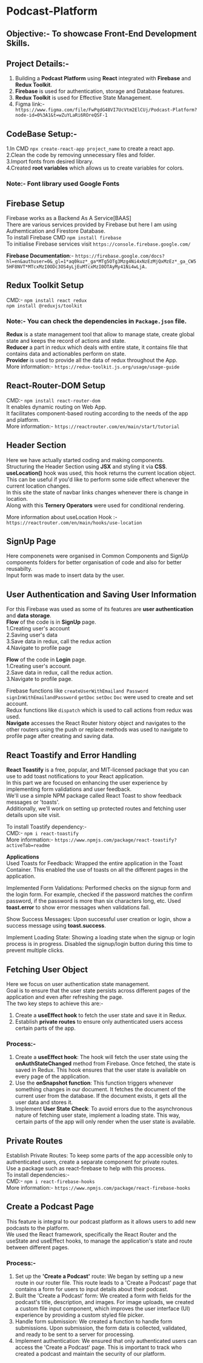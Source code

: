 # Podcast-Platform

## Objective:- To showcase Front-End Development Skills.

## Project Details:-
1. Building a **Podcast Platform** using **React** integrated with **Firebase** and **Redux Toolkit**.
2. __Firebase__ is used for authentication, storage and Database features.
3. __Redux Toolkit__ is used for Effective State Management.
4. Figma link:- ``` https://www.figma.com/file/FwPqdG48VI7UcVtm2ElCUj/Podcast-Platform?node-id=0%3A1&t=wZuYLaRi6ROreQSF-1```


## CodeBase Setup:-
1.In CMD ```npx create-react-app project_name``` to create a react app.\
2.Clean the code by removing unnecessary files and folder.\
3.Import fonts from desired library.\
4.Created __root variables__  which allows us to create variables for colors.

### Note:- __Font library__ used **Google Fonts**

## Firebase Setup
Firebase works as a Backend As A Service[BAAS]\
There are various services provided by Firebase but here I am using Authemtication and Firestore Database.\
To install Firebase CMD ```npm install firebase```\
To initialise Firebase services visit  ```https://console.firebase.google.com/```

__Firebase Documentation__:- ```https://firebase.google.com/docs?hl=en&authuser=0&_gl=1*aq0kuz*_ga*MTg5OTg3Mzg4Ni4xNzEzMjQxMzEz*_ga_CW55HF8NVT*MTcxMzI0ODc3OS4yLjEuMTcxMzI0OTAyMy41Ni4wLjA.```

## Redux Toolkit Setup
CMD:- ```npm install react redux```\
      ```npm install @reduxjs/toolkit```

### Note:- You can check the dependencies in ```Package.json``` file.

__Redux__ is a state management tool that allow to manage state, create global state and keeps the record of actions and state.\
__Reducer__ a part in redux which deals with entire state, it contains file that contains data and actionables perform on state.\
__Provider__ is used to provide all the data of redux throughout the App.\
More information:- ```https://redux-toolkit.js.org/usage/usage-guide```


## React-Router-DOM Setup
CMD:- ```npm install react-router-dom```\
It enables dynamic routing on Web App.\
It facilitates component-based routing according to the needs of the app and platform.\
More information:- ```https://reactrouter.com/en/main/start/tutorial```


## Header Section
Here we have actually started coding and making components.\
Structuring the Header Section using __JSX__ and styling it via __CSS__.\
__useLocation()__ hook was used, this hook returns the current location object.\
This can be useful if you'd like to perform some side effect whenever the current location changes.\
In this site the state of navbar links changes whenever there is change in location.\
Along with this __Ternery Operators__ were used for conditional rendering.

More information about useLocation Hook :- ```https://reactrouter.com/en/main/hooks/use-location```

## SignUp Page
Here componenets were organised in Common Components and SignUp components folders for better organisation of code and also for better reusabilty.\
Input form was made to insert data by the user.

## User Authentication and Saving User Information
For this Firebase was used as some of its features are __user authentication__ and __data storage__.\
__Flow__ of the code is in __SignUp__ page.\
1.Creating user's account\
2.Saving user's data\
3.Save data in redux, call the redux action\
4.Navigate to profile page

__Flow__ of the code in __Login__ page.\
1.Creating user's account.\
2.Save data in redux, call the redux action.\
3.Navigate to profile page.

Firebase functions like ```createUserWithEmailand Password```  ```signInWithEmailandPassword``` ```getDoc``` ```setDoc``` ```Doc``` were used to create and set account.\
Redux functions like ```dispatch``` which is used to call actions from redux was used.\
__Navigate__ accesses the React Router history object and navigates to the other routers using the push or replace methods was used to navigate to profile page after creating and saving data.

## React Toastify and Error Handling
__React Toastify__ is a free, popular, and MIT-licensed package that you can use to add toast notifications to your React application.\
In this part we are focused on enhancing the user experience by implementing form validations and user feedback.\
We'll use a simple NPM package called React Toast to show feedback messages or 'toasts'.\
Additionally, we'll work on setting up protected routes and fetching user details upon site visit.

To install Toastify dependency:-\
CMD:- ```npm i react-toastify```\
More information:- ```https://www.npmjs.com/package/react-toastify?activeTab=readme```

__Applications__\
Used Toasts for Feedback: Wrapped the entire application in the Toast Container. This enabled the use of toasts on all the different pages in the application.

Implemented Form Validations: Performed checks on the signup form and the login form. For example, checked if the password matches the confirm password, if the password is more than six characters long, etc. Used __toast.error__ to show error messages when validations fail.

Show Success Messages: Upon successful user creation or login, show a success message using __toast.success__.

Implement Loading State: Showing a loading state when the signup or login process is in progress. Disabled the signup/login button during this time to prevent multiple clicks.


## Fetching User Object
Here we focus on user authentication state management.\
Goal is to ensure that the user state persists across different pages of the application and even after refreshing the page.\
The two key steps to achieve this are:-
1. Create a __useEffect hook__ to fetch the user state and save it in Redux.
2. Establish __private routes__ to ensure only authenticated users access certain parts of the app.

   
### Process:-
1. Create a __useEffect hook__: The hook will fetch the user state using the __onAuthStateChanged__  method from Firebase. Once fetched, the state is saved in Redux. This hook ensures that the user state is available on every page of the application.
2. Use the __onSnapshot function__: This function triggers whenever something changes in our document. It fetches the document of the current user from the database. If the document exists, it gets all the user data and stores it.
3. Implement __User State Check__: To avoid errors due to the asynchronous nature of fetching user state, implement a loading state. This way, certain parts of the app will only render when the user state is available.



## Private Routes
Establish Private Routes: To keep some parts of the app accessible only to authenticated users, create a separate component for private routes.\
Use a package such as react-firebase to help with this process.\
To install dependencies:-\
CMD:- ```npm i react-firebase-hooks```\
More information:- ```https://www.npmjs.com/package/react-firebase-hooks```


## Create a Podcast Page
This feature is integral to our podcast platform as it allows users to add new podcasts to the platform.\
We used the React framework, specifically the React Router and the useState and useEffect hooks, to manage the application's state and route between different pages.

### Process:-
1. Set up the __'Create a Podcast'__ route: We began by setting up a new route in our router file. This route leads to a 'Create a Podcast' page that contains a form for users to input details about their podcast.
2. Built the 'Create a Podcast' form: We created a form with fields for the podcast's title, description, and images. For image uploads, we created a custom file input component, which improves the user interface (UI) experience by providing a custom styled file picker.
3. Handle form submission: We created a function to handle form submissions. Upon submission, the form data is collected, validated, and ready to be sent to a server for processing.
4. Implement authentication: We ensured that only authenticated users can access the 'Create a Podcast' page. This is important to track who created a podcast and maintain the security of our platform.

